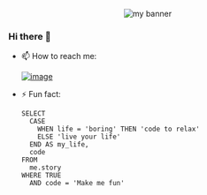 <p align="center">

<img src="https://user-images.githubusercontent.com/74217351/218720639-883276b8-1133-4c84-99b7-2e724c6f7876.png" alt="my banner">

</p>
                                                                                                                                         

### Hi there 👋

- 📫 How to reach me:

    [![image](https://img.shields.io/badge/LinkedIn-0077B5?style=for-the-badge&logo=linkedin&logoColor=white)](https://www.linkedin.com/in/ayyoub-maulana)
- ⚡ Fun fact: 
    ```
    SELECT
      CASE
        WHEN life = 'boring' THEN 'code to relax'
        ELSE 'live your life'
      END AS my_life,
      code
    FROM
      me.story
    WHERE TRUE
      AND code = 'Make me fun'
    ```
